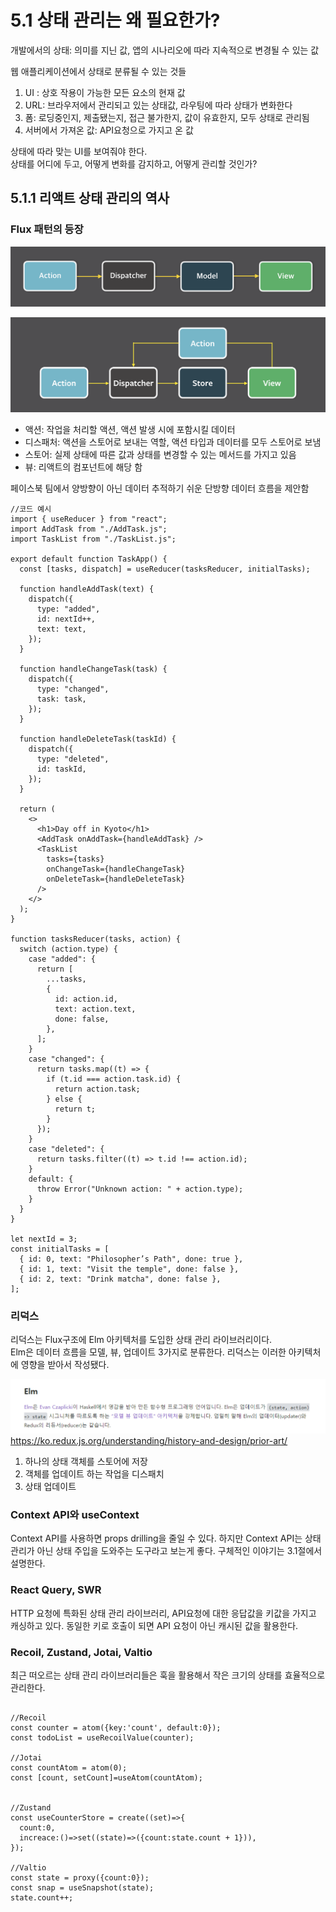 # 5.1 상태 관리는 왜 필요한가?

개발에서의 상태: 의미를 지닌 값, 앱의 시나리오에 따라 지속적으로 변경될 수 있는 값

웹 애플리케이션에서 상태로 분류될 수 있는 것들

1. UI : 상호 작용이 가능한 모든 요소의 현재 값
2. URL: 브라우저에서 관리되고 있는 상태값, 라우팅에 따라 상태가 변화한다
3. 폼: 로딩중인지, 제출됐는지, 접근 불가한지, 값이 유효한지, 모두 상태로 관리됨
4. 서버에서 가져온 값: API요청으로 가지고 온 값

상태에 따라 맞는 UI를 보여줘야 한다.  
상태를 어디에 두고, 어떻게 변화를 감지하고, 어떻게 관리할 것인가?

## 5.1.1 리액트 상태 관리의 역사

### Flux 패턴의 등장

![Flux 기본 데이터 흐름](image.png)

![alt text](image-2.png)

- 액션: 작업을 처리할 액션, 액션 발생 시에 포함시킬 데이터
- 디스패처: 액션을 스토어로 보내는 역할, 액션 타입과 데이터를 모두 스토어로 보냄
- 스토어: 실제 상태에 따른 값과 상태를 변경할 수 있는 메서드를 가지고 있음
- 뷰: 리액트의 컴포넌트에 해당 함

페이스북 팀에서 양방향이 아닌 데이터 추적하기 쉬운 단방향 데이터 흐름을 제안함

```tsx
//코드 예시
import { useReducer } from "react";
import AddTask from "./AddTask.js";
import TaskList from "./TaskList.js";

export default function TaskApp() {
  const [tasks, dispatch] = useReducer(tasksReducer, initialTasks);

  function handleAddTask(text) {
    dispatch({
      type: "added",
      id: nextId++,
      text: text,
    });
  }

  function handleChangeTask(task) {
    dispatch({
      type: "changed",
      task: task,
    });
  }

  function handleDeleteTask(taskId) {
    dispatch({
      type: "deleted",
      id: taskId,
    });
  }

  return (
    <>
      <h1>Day off in Kyoto</h1>
      <AddTask onAddTask={handleAddTask} />
      <TaskList
        tasks={tasks}
        onChangeTask={handleChangeTask}
        onDeleteTask={handleDeleteTask}
      />
    </>
  );
}

function tasksReducer(tasks, action) {
  switch (action.type) {
    case "added": {
      return [
        ...tasks,
        {
          id: action.id,
          text: action.text,
          done: false,
        },
      ];
    }
    case "changed": {
      return tasks.map((t) => {
        if (t.id === action.task.id) {
          return action.task;
        } else {
          return t;
        }
      });
    }
    case "deleted": {
      return tasks.filter((t) => t.id !== action.id);
    }
    default: {
      throw Error("Unknown action: " + action.type);
    }
  }
}

let nextId = 3;
const initialTasks = [
  { id: 0, text: "Philosopher’s Path", done: true },
  { id: 1, text: "Visit the temple", done: false },
  { id: 2, text: "Drink matcha", done: false },
];
```

### 리덕스

리덕스는 Flux구조에 Elm 아키텍처를 도입한 상태 관리 라이브러리이다.  
Elm은 데이터 흐름을 모델, 뷰, 업데이트 3가지로 분류한다.
리덕스는 이러한 아키텍처에 영향을 받아서 작성됐다.

![alt text](image-1.png)
https://ko.redux.js.org/understanding/history-and-design/prior-art/

1. 하나의 상태 객체를 스토어에 저장
2. 객체를 업데이트 하는 작업을 디스패치
3. 상태 업데이트

### Context API와 useContext

Context API를 사용하면 props drilling을 줄일 수 있다.
하지만 Context API는 상태 관리가 아닌 상태 주입을 도와주는 도구라고 보는게 좋다.
구체적인 이야기는 3.1절에서 설명한다.

### React Query, SWR

HTTP 요청에 특화된 상태 관리 라이브러리,
API요청에 대한 응답값을 키값을 가지고 캐싱하고 있다.
동일한 키로 호출이 되면 API 요청이 아닌 캐시된 값을 활용한다.

### Recoil, Zustand, Jotai, Valtio

최근 떠오르는 상태 관리 라이브러리들은 훅을 활용해서 작은 크기의 상태를 효율적으로 관리한다.

```tsx

//Recoil
const counter = atom({key:'count', default:0});
const todoList = useRecoilValue(counter);

//Jotai
const countAtom = atom(0);
const [count, setCount]=useAtom(countAtom);


//Zustand
const useCounterStore = create((set)=>{
  count:0,
  increace:()=>set((state)=>({count:state.count + 1})),
});

//Valtio
const state = proxy({count:0});
const snap = useSnapshot(state);
state.count++;

```
